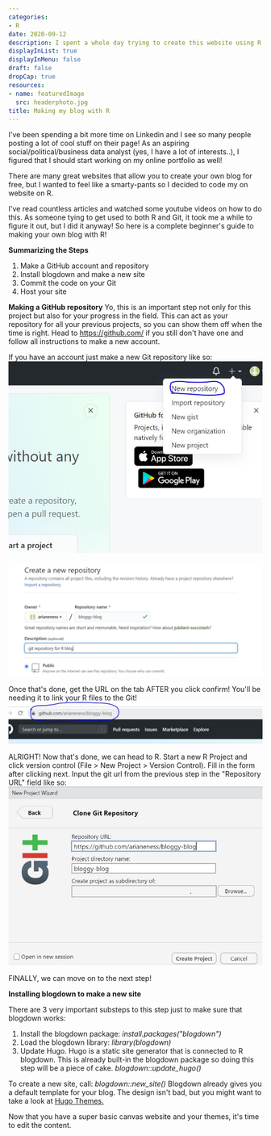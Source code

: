 ```yaml
---
categories:
- R
date: 2020-09-12
description: I spent a whole day trying to create this website using R.
displayInList: true
displayInMenu: false
draft: false
dropCap: true
resources:
- name: featuredImage
  src: headerphoto.jpg
title: Making my blog with R
---
```


I've been spending a bit more time on Linkedin and I see so many people posting a lot of cool stuff on their page! As an aspiring social/political/business data analyst (yes, I have a lot of interests..), I figured that I should start working on my online portfolio as well!

There are many great websites that allow you to create your own blog for free, but I wanted to feel like a smarty-pants so I decided to code my on website on R. 

I've read countless articles and watched some youtube videos on how to do this. As someone tying to get used to both R and Git, it took me a while to figure it out, but I did it anyway! So here is a complete beginner's guide to making your own blog with R!

__Summarizing the Steps__
1. Make a GitHub account and repository
2. Install blogdown and make a new site
3. Commit the code on your Git
4. Host your site

__Making a GitHub repository__
Yo, this is an important step not only for this project but also for your progress in the field. This can act as your repository for all your previous projects, so you can show them off when the time is right. Head to https://github.com/ if you still don't have one and follow all instructions to make a new account.

If you have an account just make a new Git repository like so:
![](gitrepo1.jpg)

![](gitrepo2.jpg)

Once that's done, get the URL on the tab AFTER you click confirm! You'll be needing it to link your R files to the Git!
![](gitrepo3.jpg)

ALRIGHT! Now that's done, we can head to R. Start a new R Project and click version control (File > New Project > Version Control). Fill in the form after clicking next. Input the git url from the previous step in the "Repository URL" field like so:
![](gitrepo4.jpg)

FINALLY, we can move on to the next step!

__Installing blogdown to make a new site__

There are 3 very important substeps to this step just to make sure that blogdown works:
1. Install the blogdown package: _install.packages("blogdown")_
2. Load the blogdown library: _library(blogdown)_
3. Update Hugo. Hugo is a static site generator that is connected to R blogdown. This is already built-in the blogdown package so doing this step will be a piece of cake. _blogdown::update_hugo()_

To create a new site, call: _blogdown::new_site()_
Blogdown already gives you a default template for your blog. The design isn't bad, but you might want to take a look at [Hugo Themes.](https://themes.gohugo.io/)

Now that you have a super basic canvas website and your themes, it's time to edit the content.



